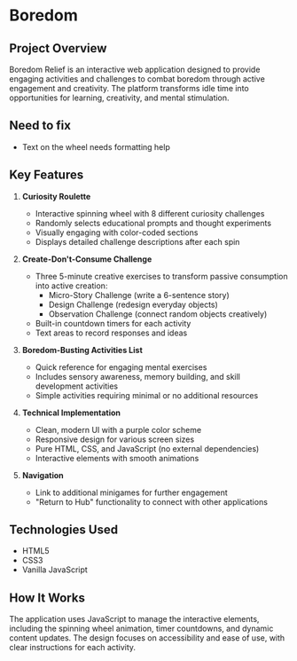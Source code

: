 # Boredom 

## Project Overview
Boredom Relief is an interactive web application designed to provide engaging activities and challenges to combat boredom through active engagement and creativity. The platform transforms idle time into opportunities for learning, creativity, and mental stimulation.

## Need to fix
- Text on the wheel needs formatting help

## Key Features

1. **Curiosity Roulette**
   - Interactive spinning wheel with 8 different curiosity challenges
   - Randomly selects educational prompts and thought experiments
   - Visually engaging with color-coded sections
   - Displays detailed challenge descriptions after each spin

2. **Create-Don't-Consume Challenge**
   - Three 5-minute creative exercises to transform passive consumption into active creation:
     - Micro-Story Challenge (write a 6-sentence story)
     - Design Challenge (redesign everyday objects)
     - Observation Challenge (connect random objects creatively)
   - Built-in countdown timers for each activity
   - Text areas to record responses and ideas

3. **Boredom-Busting Activities List**
   - Quick reference for engaging mental exercises
   - Includes sensory awareness, memory building, and skill development activities
   - Simple activities requiring minimal or no additional resources

4. **Technical Implementation**
   - Clean, modern UI with a purple color scheme
   - Responsive design for various screen sizes
   - Pure HTML, CSS, and JavaScript (no external dependencies)
   - Interactive elements with smooth animations

5. **Navigation**
   - Link to additional minigames for further engagement
   - "Return to Hub" functionality to connect with other applications

## Technologies Used
- HTML5
- CSS3
- Vanilla JavaScript

## How It Works
The application uses JavaScript to manage the interactive elements, including the spinning wheel animation, timer countdowns, and dynamic content updates. The design focuses on accessibility and ease of use, with clear instructions for each activity.